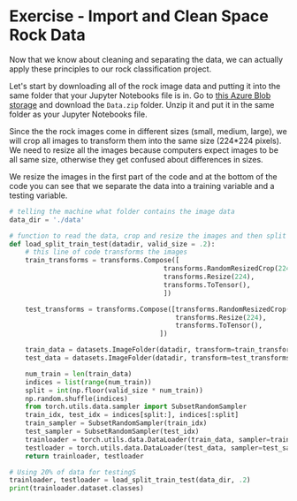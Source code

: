 # Exercise - Import and Clean Space Rock Data

Now that we know about cleaning and separating the data, we can actually apply these principles to our rock classification project.

Let's start by downloading all of the rock image data and putting it into the same folder that your Jupyter Notebooks file is in. Go to [this Azure Blob storage](https://portal.azure.com/#blade/Microsoft_Azure_Storage/ContainerMenuBlade/overview/storageAccountId/%2Fsubscriptions%2F4c3c2dd8-b391-4b47-9ba2-57f760bf278c%2FresourceGroups%2FNASA-Learn%2Fproviders%2FMicrosoft.Storage%2FstorageAccounts%2Fnasadata/path/nasarocks/etag/%220x8D817FE9313AD8B%22/defaultEncryptionScope/%24account-encryption-key/denyEncryptionScopeOverride//defaultId//publicAccessVal/Container) and download the `Data.zip` folder. Unzip it and put it in the same folder as your Jupyter Notebooks file.

Since the the rock images come in different sizes (small, medium, large), we will crop all images to transform them into the same size (224*224 pixels). We need to resize all the images because computers expect images to be all same size, otherwise they get confused about differences in sizes.

We resize the images in the first part of the code and at the bottom of the code you can see that we separate the data into a training variable and a testing variable.

```python
# telling the machine what folder contains the image data
data_dir = './data'

# function to read the data, crop and resize the images and then split it into test and train chunks
def load_split_train_test(datadir, valid_size = .2):
    # this line of code transforms the images
    train_transforms = transforms.Compose([
                                       transforms.RandomResizedCrop(224),
                                       transforms.Resize(224),
                                       transforms.ToTensor(),
                                       ])

    test_transforms = transforms.Compose([transforms.RandomResizedCrop(224),
                                          transforms.Resize(224),
                                          transforms.ToTensor(),
                                      ])

    train_data = datasets.ImageFolder(datadir, transform=train_transforms)
    test_data = datasets.ImageFolder(datadir, transform=test_transforms)

    num_train = len(train_data)
    indices = list(range(num_train))
    split = int(np.floor(valid_size * num_train))
    np.random.shuffle(indices)
    from torch.utils.data.sampler import SubsetRandomSampler
    train_idx, test_idx = indices[split:], indices[:split]
    train_sampler = SubsetRandomSampler(train_idx)
    test_sampler = SubsetRandomSampler(test_idx)
    trainloader = torch.utils.data.DataLoader(train_data, sampler=train_sampler, batch_size=16)
    testloader = torch.utils.data.DataLoader(test_data, sampler=test_sampler, batch_size=16)
    return trainloader, testloader

# Using 20% of data for testingS
trainloader, testloader = load_split_train_test(data_dir, .2)
print(trainloader.dataset.classes)
```
